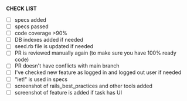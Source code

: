 **CHECK LIST**
- [ ] specs added
- [ ] specs passed
- [ ] code coverage >90%
- [ ] DB indexes added if needed
- [ ] seed.rb file is updated if needed
- [ ] PR is reviewed manually again (to make sure you have 100% ready code)
- [ ] PR doesn't have conflicts with main branch
- [ ] I've checked new feature as logged in and logged out user if needed
- [ ] "let!" is used in specs
- [ ] screenshot of rails_best_practices and other tools added
- [ ] screenshot of feature is added if task has UI